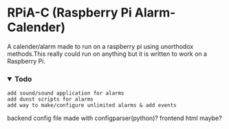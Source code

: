 # RPiA-C (Raspberry Pi Alarm-Calender)
A calender/alarm made to run on a raspberry pi using unorthodox methods.This really could run on anything but it is written to work on a Raspberry Pi.

### <details open><summary>Todo</summary>
  
  ```
  add sound/sound application for alarms
  add dunst scripts for alarms
  add way to make/configure unlimited alarms & add events 
  ```
  
</details>

backend config file made with configparser(python)? frontend html maybe?
